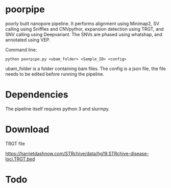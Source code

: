 # poorpipe
poorly built nanopore pipeline. It performs alignment using Minimap2, SV calling using Sniffles and CNVpythor, expansion detection using TRGT, and SNV calling using Deepvariant.
The SNVs are phased using whatshap, and annotated using VEP.

Command line:

	python poorpipe.py <ubam_folder> <Sample_ID> <config>

ubam_folder is a folder containing bam files. The config is a json file, the file needs to be edited before running the pipeline.

# Dependencies
The pipeline itself requires python 3 and slurmpy. 

# Download
TRGT file

https://harrietdashnow.com/STRchive/data/hg19.STRchive-disease-loci.TRGT.bed

# Todo



